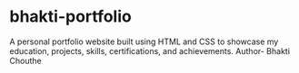 # bhakti-portfolio
A personal portfolio website built using HTML and CSS to showcase my education, projects, skills, certifications, and achievements.
Author- Bhakti Chouthe
